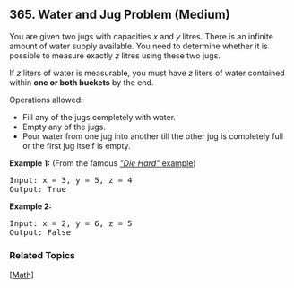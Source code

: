 <!--|This file generated by command(leetcode description); DO NOT EDIT.    |-->
<!--+----------------------------------------------------------------------+-->
<!--|@author    Openset <openset.wang@gmail.com>                           |-->
<!--|@link      https://github.com/openset                                 |-->
<!--|@home      https://github.com/openset/leetcode                        |-->
<!--+----------------------------------------------------------------------+-->

## 365. Water and Jug Problem (Medium)

<p>You are given two jugs with capacities <i>x</i> and <i>y</i> litres. There is an infinite amount of water supply available. You need to determine whether it is possible to measure exactly <i>z</i> litres using these two jugs.</p>

<p>If <i>z</i> liters of water is measurable, you must have <i>z</i> liters of water contained within <b>one or both buckets</b> by the end.</p>

<p>Operations allowed:</p>

<ul>
	<li>Fill any of the jugs completely with water.</li>
	<li>Empty any of the jugs.</li>
	<li>Pour water from one jug into another till the other jug is completely full or the first jug itself is empty.</li>
</ul>

<p><b>Example 1:</b> (From the famous <a href="https://www.youtube.com/watch?v=BVtQNK_ZUJg" target="_blank"><i>&quot;Die Hard&quot;</i> example</a>)</p>

<pre>
Input: x = 3, y = 5, z = 4
Output: True
</pre>

<p><b>Example 2:</b></p>

<pre>
Input: x = 2, y = 6, z = 5
Output: False
</pre>

### Related Topics
  [[Math](https://github.com/openset/leetcode/tree/master/tag/math/README.md)]
